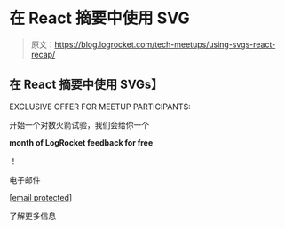 # 在 React 摘要中使用 SVG

> 原文：<https://blog.logrocket.com/tech-meetups/using-svgs-react-recap/>

## 在 React 摘要中使用 SVGs】

EXCLUSIVE OFFER FOR MEETUP PARTICIPANTS:

开始一个对数火箭试验，我们会给你一个

**month of LogRocket feedback for free**

！

电子邮件

[[email protected]](/cdn-cgi/l/email-protection)

了解更多信息